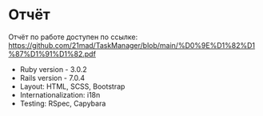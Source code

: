 
# Отчёт
Отчёт по работе доступен по ссылке:
https://github.com/21mad/TaskManager/blob/main/%D0%9E%D1%82%D1%87%D1%91%D1%82.pdf

* Ruby version - 3.0.2
* Rails version - 7.0.4
* Layout: HTML, SCSS, Bootstrap
* Internationalization: i18n
* Testing: RSpec, Capybara
